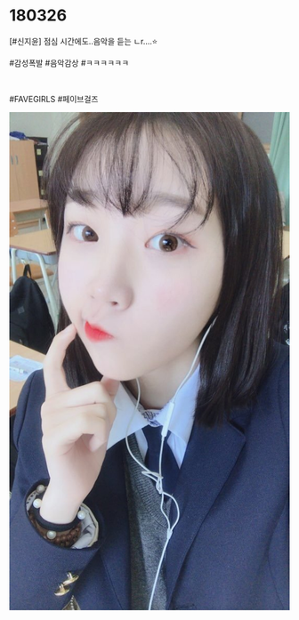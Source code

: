 # 180326

[#신지윤] 점심 시간에도..음악을 듣는 ㄴr....⭐

#감성폭발 #음악감상 #ㅋㅋㅋㅋㅋㅋ

<br>

#FAVEGIRLS #페이브걸즈

![](../Images/twitter_180326.jpg)